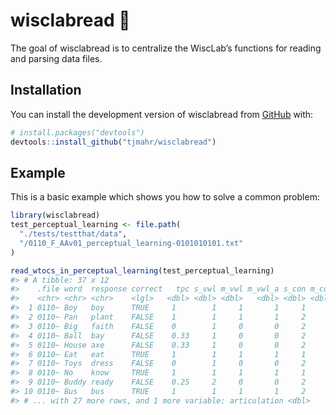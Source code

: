 
<!-- README.md is generated from README.Rmd. Please edit that file -->

# wisclabread 🍞

<!-- badges: start -->
<!-- badges: end -->

The goal of wisclabread is to centralize the WiscLab’s functions for
reading and parsing data files.

## Installation

You can install the development version of wisclabread from
[GitHub](https://github.com/) with:

``` r
# install.packages("devtools")
devtools::install_github("tjmahr/wisclabread")
```

## Example

This is a basic example which shows you how to solve a common problem:

``` r
library(wisclabread)
test_perceptual_learning <- file.path(
  "./tests/testthat/data", 
  "/0110_F_AAv01_perceptual_learning-0101010101.txt"
)

read_wtocs_in_perceptual_learning(test_perceptual_learning)
#> # A tibble: 37 x 12
#>    .file word  response correct   tpc s_vwl m_vwl m_vwl_a s_con m_con m_con_a
#>    <chr> <chr> <chr>    <lgl>   <dbl> <dbl> <dbl>   <dbl> <dbl> <dbl>   <dbl>
#>  1 0110~ Boy   boy      TRUE     1        1     1       1     1     1       1
#>  2 0110~ Pan   plant    FALSE    1        1     1       1     2     2       2
#>  3 0110~ Big   faith    FALSE    0        1     0       0     2     0       0
#>  4 0110~ Ball  bay      FALSE    0.33     1     0       0     2     1       1
#>  5 0110~ House axe      FALSE    0.33     1     0       0     2     1       1
#>  6 0110~ Eat   eat      TRUE     1        1     1       1     1     1       1
#>  7 0110~ Toys  dress    FALSE    0        1     0       0     2     0       0
#>  8 0110~ No    know     TRUE     1        1     1       1     1     1       1
#>  9 0110~ Buddy ready    FALSE    0.25     2     0       0     2     1       1
#> 10 0110~ Bus   bus      TRUE     1        1     1       1     2     2       2
#> # ... with 27 more rows, and 1 more variable: articulation <dbl>
```
